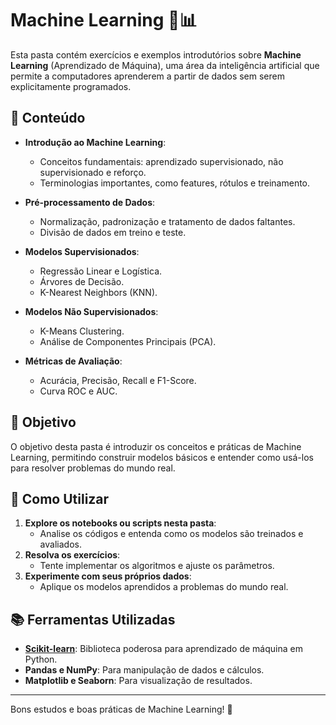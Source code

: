 # Machine Learning 🤖📊

Esta pasta contém exercícios e exemplos introdutórios sobre **Machine Learning** (Aprendizado de Máquina), uma área da inteligência artificial que permite a computadores aprenderem a partir de dados sem serem explicitamente programados.

## 📌 Conteúdo

- **Introdução ao Machine Learning**:
  - Conceitos fundamentais: aprendizado supervisionado, não supervisionado e reforço.
  - Terminologias importantes, como features, rótulos e treinamento.
  
- **Pré-processamento de Dados**:
  - Normalização, padronização e tratamento de dados faltantes.
  - Divisão de dados em treino e teste.

- **Modelos Supervisionados**:
  - Regressão Linear e Logística.
  - Árvores de Decisão.
  - K-Nearest Neighbors (KNN).

- **Modelos Não Supervisionados**:
  - K-Means Clustering.
  - Análise de Componentes Principais (PCA).

- **Métricas de Avaliação**:
  - Acurácia, Precisão, Recall e F1-Score.
  - Curva ROC e AUC.

## 🚀 Objetivo

O objetivo desta pasta é introduzir os conceitos e práticas de Machine Learning, permitindo construir modelos básicos e entender como usá-los para resolver problemas do mundo real.

## 🌟 Como Utilizar

1. **Explore os notebooks ou scripts nesta pasta**:
   - Analise os códigos e entenda como os modelos são treinados e avaliados.
2. **Resolva os exercícios**:
   - Tente implementar os algoritmos e ajuste os parâmetros.
3. **Experimente com seus próprios dados**:
   - Aplique os modelos aprendidos a problemas do mundo real.

## 📚 Ferramentas Utilizadas

- **[Scikit-learn](https://scikit-learn.org/)**: Biblioteca poderosa para aprendizado de máquina em Python.
- **Pandas e NumPy**: Para manipulação de dados e cálculos.
- **Matplotlib e Seaborn**: Para visualização de resultados.

---

Bons estudos e boas práticas de Machine Learning! 🚀
